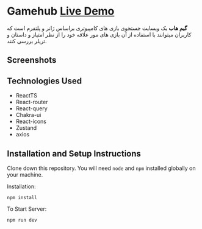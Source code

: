 # Gamehub [Live Demo](https://gamehub-five-weld.vercel.app/)
**گیم هاب** یک وبسایت جستجوی بازی های کامپیوتری براساس ژانر و پلتفرم است که کاربران میتوانند با استفاده از آن بازی های مور علاقه خود را از نظر امتیاز و داستان و تریلر بررسی کنند.

## Screenshots



## Technologies Used

* ReactTS
* React-router
* React-query
* Chakra-ui
* React-icons
* Zustand
* axios

## Installation and Setup Instructions

Clone down this repository. You will need `node` and `npm` installed globally on your machine.  

Installation:

`npm install`

To Start Server:

`npm run dev`
